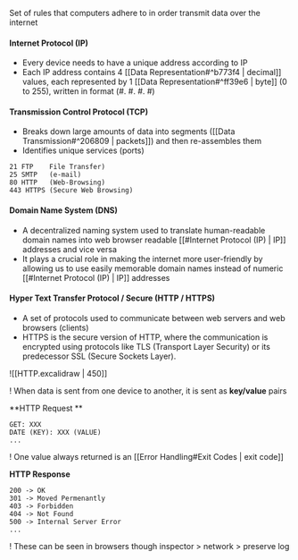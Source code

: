 Set of rules that computers adhere to in order transmit data over the internet

#### Internet Protocol (IP)
- Every device needs to have a unique address according to IP
- Each IP address contains 4 [[Data Representation#^b773f4 | decimal]] values, each represented by 1 [[Data Representation#^ff39e6 | byte]] (0 to 255), written in format (#. #. #. #)

#### Transmission Control Protocol (TCP)
- Breaks down large amounts of data into segments ([[Data Transmission#^206809 | packets]]) and then re-assembles them
- Identifies unique services (ports)
```
21 FTP    File Transfer)
25 SMTP   (e-mail)
80 HTTP   (Web-Browsing)
443 HTTPS (Secure Web Browsing)
```

#### Domain Name System (DNS)
- A decentralized naming system used to translate human-readable domain names into web browser readable [[#Internet Protocol (IP) | IP]] addresses and vice versa
- It plays a crucial role in making the internet more user-friendly by allowing us to use easily memorable domain names instead of numeric [[#Internet Protocol (IP) | IP]]  addresses

#### Hyper Text Transfer Protocol / Secure (HTTP / HTTPS)
- A set of protocols used to communicate between web servers and web browsers (clients)
- HTTPS is the secure version of HTTP, where the communication is encrypted using protocols like TLS (Transport Layer Security) or its predecessor SSL (Secure Sockets Layer).

![[HTTP.excalidraw | 450]]

! When data is sent from one device to another, it is sent as **key/value** pairs

**HTTP Request **
```
GET: XXX
DATE (KEY): XXX (VALUE)
...
```

! One value always returned is an [[Error Handling#Exit Codes | exit code]]

**HTTP Response**
```
200 -> OK
301 -> Moved Permenantly
403 -> Forbidden
404 -> Not Found
500 -> Internal Server Error
...
```

! These can be seen in browsers though inspector > network > preserve log


